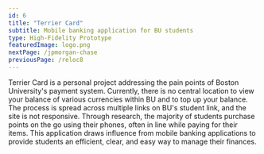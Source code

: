 ```yaml
---
id: 6
title: "Terrier Card"
subtitle: Mobile banking application for BU students 
type: High-Fidelity Prototype
featuredImage: logo.png
nextPage: /jpmorgan-chase
previousPage: /reloc8
---
```

Terrier Card is a personal project addressing the pain points of Boston University's payment system. Currently, there is no central location to view your balance of various currencies within BU and to top up your balance. The process is spread across multiple links on BU's student link, and the site is not responsive. Through research, the majority of students purchase points on the go using their phones, often in line while paying for their items. This application draws influence from mobile banking applications to provide students an efficient, clear, and easy way to manage their finances.